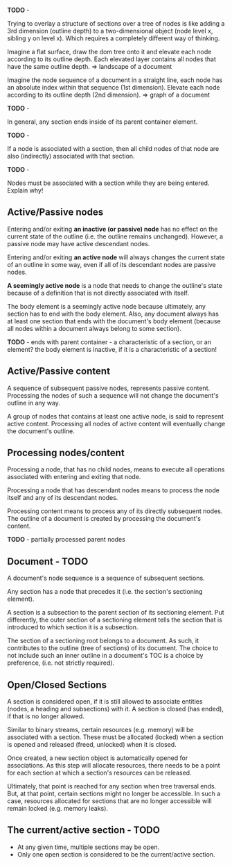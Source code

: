 
**TODO** -

Trying to overlay a structure of sections over a tree of nodes is like adding a
3rd dimension (outline depth) to a two-dimensional object (node level x, sibling
y on level x). Which requires a completely different way of thinking.

Imagine a flat surface, draw the dom tree onto it and elevate each node according
to its outline depth. Each elevated layer contains all nodes that have the same
outline depth. => landscape of a document

Imagine the node sequence of a document in a straight line, each node has an
absolute index within that sequence (1st dimension). Elevate each node according
to its outline depth (2nd dimension). => graph of a document

**TODO** - 

In general, any section ends inside of its parent container element.

**TODO** -

If a node is associated with a section, then all child nodes of that node are
also (indirectly) associated with that section.

**TODO** -

Nodes must be associated with a section while they are being entered.
Explain why!

<!-- ======================================================================= -->
## Active/Passive nodes

Entering and/or exiting **an inactive (or passive) node** has no effect on the
current state of the outline (i.e. the outline remains unchanged). However, a
passive node may have active descendant nodes.

Entering and/or exiting **an active node** will always changes the current state
of an outline in some way, even if all of its descendant nodes are passive nodes.

**A seemingly active node** is a node that needs to change the outline's state
because of a definition that is not directly associated with itself.

The body element is a seemingly active node because ultimately, any section has
to end with the body element. Also, any document always has at least one section
that ends with the document's body element (because all nodes within a document
always belong to some section).

**TODO** -
ends with parent container - a characteristic of a section, or an element?
the body element is inactive, if it is a characteristic of a section!

<!-- ======================================================================= -->
## Active/Passive content

A sequence of subsequent passive nodes, represents passive content. Processing
the nodes of such a sequence will not change the document's outline in any way.

A group of nodes that contains at least one active node, is said to represent
active content. Processing all nodes of active content will eventually change
the document's outline.

<!-- ======================================================================= -->
## Processing nodes/content

Processing a node, that has no child nodes, means to execute all operations
associated with entering and exiting that node.

Processing a node that has descendant nodes means to process the node itself
and any of its descendant nodes.

Processing content means to process any of its directly subsequent nodes.
The outline of a document is created by processing the document's content.

**TODO** -
partially processed parent nodes

<!-- ======================================================================= -->
## Document - TODO

A document's node sequence is a sequence of subsequent sections.

Any section has a node that precedes it (i.e. the section's sectioning element).

A section is a subsection to the parent section of its sectioning element. Put
differently, the outer section of a sectioning element tells the section that
is introduced to which section it is a subsection.

The section of a sectioning root belongs to a document. As such, it contributes
to the outline (tree of sections) of its document. The choice to not include
such an inner outline in a document's TOC is a choice by preference, (i.e. not
strictly required).

<!-- ======================================================================= -->
## Open/Closed Sections

A section is considered open, if it is still allowed to associate entities
(nodes, a heading and subsections) with it. A section is closed (has ended),
if that is no longer allowed.

Similar to binary streams, certain resources (e.g. memory) will be associated
with a section. These must be allocated (locked) when a section is opened and
released (freed, unlocked) when it is closed.

Once created, a new section object is automatically opened for associations.
As this step will allocate resources, there needs to be a point for each section
at which a section's resources can be released.

Ultimately, that point is reached for any section when tree traversal ends. But,
at that point, certain sections might no longer be accessible. In such a case,
resources allocated for sections that are no longer accessible will remain
locked (e.g. memory leaks).

<!-- ======================================================================= -->
## The current/active section - TODO

* At any given time, multiple sections may be open.
* Only one open section is considered to be the current/active section.
